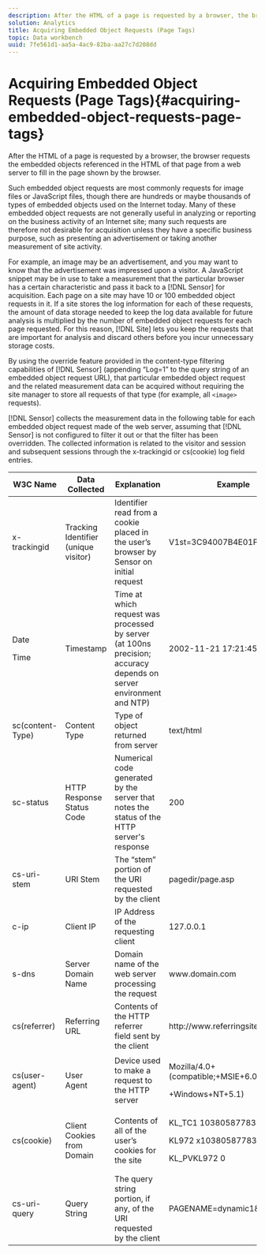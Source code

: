 ```yaml
---
description: After the HTML of a page is requested by a browser, the browser requests the embedded objects referenced in the HTML of that page from a web server to fill in the page shown by the browser.
solution: Analytics
title: Acquiring Embedded Object Requests (Page Tags)
topic: Data workbench
uuid: 7fe561d1-aa5a-4ac9-82ba-aa27c7d208dd
---
```


# Acquiring Embedded Object Requests (Page Tags){#acquiring-embedded-object-requests-page-tags}

After the HTML of a page is requested by a browser, the browser requests the embedded objects referenced in the HTML of that page from a web server to fill in the page shown by the browser.

Such embedded object requests are most commonly requests for image files or JavaScript files, though there are hundreds or maybe thousands of types of embedded objects used on the Internet today. Many of these embedded object requests are not generally useful in analyzing or reporting on the business activity of an Internet site; many such requests are therefore not desirable for acquisition unless they have a specific business purpose, such as presenting an advertisement or taking another measurement of site activity.

For example, an image may be an advertisement, and you may want to know that the advertisement was impressed upon a visitor. A JavaScript snippet may be in use to take a measurement that the particular browser has a certain characteristic and pass it back to a [!DNL Sensor] for acquisition. Each page on a site may have 10 or 100 embedded object requests in it. If a site stores the log information for each of these requests, the amount of data storage needed to keep the log data available for future analysis is multiplied by the number of embedded object requests for each page requested. For this reason, [!DNL Site] lets you keep the requests that are important for analysis and discard others before you incur unnecessary storage costs.

By using the override feature provided in the content-type filtering capabilities of [!DNL Sensor] (appending “Log=1” to the query string of an embedded object request URL), that particular embedded object request and the related measurement data can be acquired without requiring the site manager to store all requests of that type (for example, all `<image>` requests).

[!DNL Sensor] collects the measurement data in the following table for each embedded object request made of the web server, assuming that [!DNL Sensor] is not configured to filter it out or that the filter has been overridden. The collected information is related to the visitor and session and subsequent sessions through the x-trackingid or cs(cookie) log field entries.

<table id="table_11BE08A798E743EC8E76F738F0CE5884"> 
 <thead> 
  <tr> 
   <th colname="col1" class="entry"> W3C Name </th> 
   <th colname="col2" class="entry"> Data Collected </th> 
   <th colname="col3" class="entry"> Explanation </th> 
   <th colname="col4" class="entry"> Example </th> 
  </tr> 
 </thead>
 <tbody> 
  <tr> 
   <td colname="col1"> x-trackingid </td> 
   <td colname="col2"> Tracking Identifier (unique visitor) </td> 
   <td colname="col3"> Identifier read from a cookie placed in the user’s browser by <span class="wintitle"> Sensor </span> on initial request </td> 
   <td colname="col4"> V1st=3C94007B4E01F9C2 </td> 
  </tr> 
  <tr> 
   <td colname="col1"> <p>Date </p> <p>Time </p> </td> 
   <td colname="col2"> Timestamp </td> 
   <td colname="col3"> Time at which request was processed by server (at 100ns precision; accuracy depends on server environment and NTP) </td> 
   <td colname="col4"> 2002-11-21 17:21:45.123 </td> 
  </tr> 
  <tr> 
   <td colname="col1"> sc(content-Type) </td> 
   <td colname="col2"> Content Type </td> 
   <td colname="col3"> Type of object returned from server </td> 
   <td colname="col4"> text/html </td> 
  </tr> 
  <tr> 
   <td colname="col1"> sc-status </td> 
   <td colname="col2"> HTTP Response Status Code </td> 
   <td colname="col3"> Numerical code generated by the server that notes the status of the HTTP server's response </td> 
   <td colname="col4"> 200 </td> 
  </tr> 
  <tr> 
   <td colname="col1"> cs-uri-stem </td> 
   <td colname="col2"> URI Stem </td> 
   <td colname="col3"> The “stem” portion of the URI requested by the client </td> 
   <td colname="col4"> pagedir/page.asp </td> 
  </tr> 
  <tr> 
   <td colname="col1"> c-ip </td> 
   <td colname="col2"> Client IP </td> 
   <td colname="col3"> IP Address of the requesting client </td> 
   <td colname="col4"> 127.0.0.1 </td> 
  </tr> 
  <tr> 
   <td colname="col1"> s-dns </td> 
   <td colname="col2"> Server Domain Name </td> 
   <td colname="col3"> Domain name of the web server processing the request </td> 
   <td colname="col4"> <span class="filepath"> www.domain.com </span> </td> 
  </tr> 
  <tr> 
   <td colname="col1"> cs(referrer) </td> 
   <td colname="col2"> Referring URL </td> 
   <td colname="col3"> Contents of the HTTP referrer field sent by the client </td> 
   <td colname="col4"> <span class="filepath"> http://www.referringsite.com </span> </td> 
  </tr> 
  <tr> 
   <td colname="col1"> cs(user-agent) </td> 
   <td colname="col2"> User Agent </td> 
   <td colname="col3"> Device used to make a request to the HTTP server </td> 
   <td colname="col4"> <p>Mozilla/4.0+(compatible;+MSIE+6.0; </p> <p>+Windows+NT+5.1) </p> </td> 
  </tr> 
  <tr> 
   <td colname="col1"> cs(cookie) </td> 
   <td colname="col2"> Client Cookies from Domain </td> 
   <td colname="col3"> Contents of all of the user’s cookies for the site </td> 
   <td colname="col4"> <p>KL_TC1 1038058778312 </p> <p>KL972 x1038058778312282052 </p> <p>KL_PVKL972 0 </p> </td> 
  </tr> 
  <tr> 
   <td colname="col1"> cs-uri-query </td> 
   <td colname="col2"> Query String </td> 
   <td colname="col3"> The query string portion, if any, of the URI requested by the client </td> 
   <td colname="col4"> PAGENAME=dynamic1&amp;link=3001 </td> 
  </tr> 
 </tbody> 
</table>


